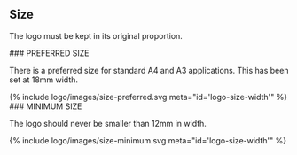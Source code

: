 ## Size

The logo must be kept in its original proportion.

<div class="style-guide-block-text" markdown="1">
### PREFERRED SIZE

There is a preferred size for standard A4 and A3 applications. This has been set at 18mm width.
</div>
<div class="style-guide-block-image" markdown="1">
{% include logo/images/size-preferred.svg meta="id='logo-size-width'" %}
</div>

<div class="style-guide-block-text" markdown="1">
### MINIMUM SIZE

The logo should never be smaller than 12mm in width.
</div>
<div class="style-guide-block-image" markdown="1">
{% include logo/images/size-minimum.svg meta="id='logo-size-width'" %}
</div>